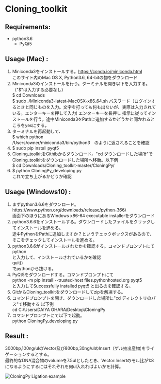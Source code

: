 # Cloning_toolkit

## Requirements:
- python3.6 
    - PyQt5 
    
## Usage (Mac) :
1. Miniconda3をインストールする。https://conda.io/miniconda.html  
   このサイト内のMac OS X, Python3.6, 64-bitの物をダウンロード
2. Miniconda3のインストールを行う。ターミナルを開き以下を入力する。（"$"は入力する必要なし）  
   $ cd Downloads  
   $ sudo ./Miniconda3-latest-MacOSX-x86_64.sh 
   パスワード（ログインするときと同じものを入力。文字を打っても何も出ないが、実際は入力されている。エンターキーを押して入力)
   エンターキーを長押し
   指示に従ってインストールを行う。途中Miniconda3をPathに追加するかどうかと聞かれるところをyesにする。
3. ターミナルを再起動して、  
   $ which python  
   /Users/owner/miniconda3/bin/python3　のように返されることを確認
4. $ sudo pip install pyqt5
5. Cloning_toolkitをGithibからダウンロード。"cd ダウンロードした場所"でCloning_toolkitをダウンロードした場所へ移動。以下例  
   $ cd Downloads/Cloning_toolkit-master/CloningPy/
6. $ python CloningPy_developing.py  
   これで立ち上がるかどうか確認
   

## Usage (Windows10) :
1. まずpython3.6.6をダウンロード。https://www.python.org/downloads/release/python-366/  
   画面下のほうにあるWindows x86-64 executable installerをダウンロード  
2. python3.6.6をインストールする。ダウンロードしたファイルをクリックしてインストールを進める。  
   途中PythonをPathに追加しますか？というチェックボックスがあるので、そこをチェックしてインストールを進める。  
3. python3.6.6がインストールされたかを確認する。コマンドプロンプトにて  
   python  
   と入力して、インストールされているかを確認  
   quit()  
   でpythonから抜ける。  
4. PyQt5をダウンロードする。コマンドプロンプトにて  
   python -m pip install --trusted-host files.pythonhosted.org pyqt5  
   と入力してSuccessfully installed pyqt5 と出るのを確認する。  
5. GitからCloning_toolkitをダウンロードしてzipを解凍する。  
6. コマンドプロンプトを開き、ダウンロードした場所に"cd ディレクトリのパス"で移動する 以下例  
   cd C:\Users\DAIYA OHARA\Desktop\CloningPy  
7. コマンドプロンプトにて以下で起動。  
   python CloningPy_developing.py  
   

## Result : 
3000bp,100ng/ulのVector及び800bp,30ng/ulのInsert（ゲル抽出産物)をライゲーションするとする。  
最終的なDNA混合物のvolumeを7.5ulとしたとき、Vector:Insertのモル比が1:8になるようにするにはそれぞれを何ul入れればよいかを計算。  
  
![CloningPy Ligation example](https://user-images.githubusercontent.com/28255294/42268856-8c6f4796-7fb7-11e8-8cf8-2db9aede4af1.PNG)
